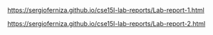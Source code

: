https://sergioferniza.github.io/cse15l-lab-reports/Lab-report-1.html

https://sergioferniza.github.io/cse15l-lab-reports/Lab-report-2.html
